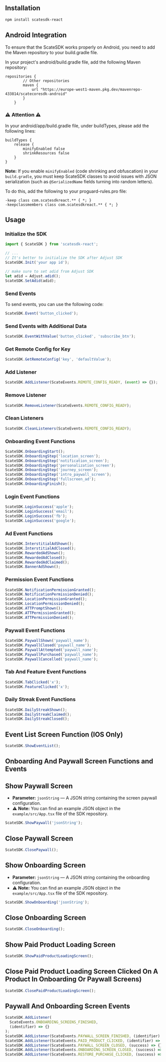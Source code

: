 ## Installation

```sh
npm install scatesdk-react
```

## Android Integration

To ensure that the ScateSDK works properly on Android, you need to add the Maven repository to your build.gradle file.

In your project's android/build.gradle file, add the following Maven repository:

```
repositories {
        // Other repositories
        maven {
            url "https://europe-west1-maven.pkg.dev/mavenrepo-433814/scatecoresdk-android"
        }
    }
```

### ⚠️ Attention ⚠️

In your android/app/build.gradle file, under buildTypes, please add the following lines:

```
buildTypes {
    release {
        minifyEnabled false
        shrinkResources false
    }
}
```

**Note:**
If you enable `minifyEnabled` (code shrinking and obfuscation) in your `build.gradle`,
you must keep ScateSDK classes to avoid issues with JSON serialization (such as `@SerializedName` fields turning into random letters).

To do this, add the following to your proguard-rules.pro file:

```
-keep class com.scatesdkreact.** { *; }
-keepclassmembers class com.scatesdkreact.** { *; }
```

## Usage

### Initialize the SDK

```js
import { ScateSDK } from 'scatesdk-react';

// ...
// It's better to initialize the SDK after Adjust SDK
ScateSDK.Init('your app id');

// make sure to set adid from Adjust SDK
let adid = Adjust.adid();
ScateSDK.SetAdid(adid);
```

### Send Events

To send events, you can use the following code:

```js
ScateSDK.Event('button_clicked');
```

### Send Events with Additional Data

```js
ScateSDK.EventWithValue('button_clicked', 'subscribe_btn');
```

### Get Remote Config for Key

```js
ScateSDK.GetRemoteConfig('key', 'defaultValue');
```

### Add Listener

```js
ScateSDK.AddListener(ScateEvents.REMOTE_CONFIG_READY, (event) => {});
```

### Remove Listener

```js
ScateSDK.RemoveListener(ScateEvents.REMOTE_CONFIG_READY);
```

### Clean Listeners

```js
ScateSDK.CleanListeners(ScateEvents.REMOTE_CONFIG_READY);
```

### Onboarding Event Functions

```js
ScateSDK.OnboardingStart();
ScateSDK.OnboardingStep('location_screen');
ScateSDK.OnboardingStep('notification_screen');
ScateSDK.OnboardingStep('personalization_screen');
ScateSDK.OnboardingStep('journey_screen');
ScateSDK.OnboardingStep('intro_paywall_screen');
ScateSDK.OnboardingStep('fullscreen_ad');
ScateSDK.OnboardingFinish();
```

### Login Event Functions

```js
ScateSDK.LoginSuccess('apple');
ScateSDK.LoginSuccess('email');
ScateSDK.LoginSuccess('fb');
ScateSDK.LoginSuccess('google');
```

### Ad Event Functions

```js
ScateSDK.InterstitialAdShown();
ScateSDK.InterstitialAdClosed();
ScateSDK.RewardedAdShown();
ScateSDK.RewardedAdClosed();
ScateSDK.RewardedAdClaimed();
ScateSDK.BannerAdShown();
```

### Permission Event Functions

```js
ScateSDK.NotificationPermissionGranted();
ScateSDK.NotificationPermissionDenied();
ScateSDK.LocationPermissionGranted();
ScateSDK.LocationPermissionDenied();
ScateSDK.ATTPromptShown();
ScateSDK.ATTPermissionGranted();
ScateSDK.ATTPermissionDenied();
```

### Paywall Event Functions

```js
ScateSDK.PaywallShown('paywall_name');
ScateSDK.PaywallClosed('paywall_name');
ScateSDK.PaywallAttempted('paywall_name');
ScateSDK.PaywallPurchased('paywall_name');
ScateSDK.PaywallCancelled('paywall_name');
```

### Tab And Feature Event Functions

```js
ScateSDK.TabClicked('x');
ScateSDK.FeatureClicked('x');
```

### Daily Streak Event Functions

```js
ScateSDK.DailyStreakShown();
ScateSDK.DailyStreakClaimed();
ScateSDK.DailyStreakClosed();
```

## Event List Screen Function (IOS Only)

```js
ScateSDK.ShowEventList();
```

## Onboarding And Paywall Screen Functions and Events

## Show Paywall Screen

- **Parameter:** `jsonString` — A JSON string containing the screen paywall configuration.
- ⚠️ **Note:** You can find an example JSON object in the `example/src/App.tsx` file of the SDK repository.

```js
ScateSDK.ShowPaywall('jsonString');
```

## Close Paywall Screen

```js
ScateSDK.ClosePaywall();
```

## Show Onboarding Screen

- **Parameter:** `jsonString` — A JSON string containing the onboarding configuration.
- ⚠️ **Note:** You can find an example JSON object in the `example/src/App.tsx` file of the SDK repository.

```js
ScateSDK.ShowOnboarding('jsonString');
```

## Close Onboarding Screen

```js
ScateSDK.CloseOnboarding();
```

## Show Paid Product Loading Screen

```js
ScateSDK.ShowPaidProductLoadingScreen();
```

## Close Paid Product Loading Screen Clicked On A Product In Onboarding Or Paywall Screens)

```js
ScateSDK.ClosePaidProductLoadingScreen();
```

## Paywall And Onboarding Screen Events

```js
ScateSDK.AddListener(
  ScateEvents.ONBOARDING_SCREENS_FINISHED,
  (identifier) => {}
);
ScateSDK.AddListener(ScateEvents.PAYWALL_SCREEN_FINISHED, (identifier) => {});
ScateSDK.AddListener(ScateEvents.PAID_PRODUCT_CLICKED, (identifier) => {});
ScateSDK.AddListener(ScateEvents.PAYWALL_SCREEN_CLOSED, (success) => {});
ScateSDK.AddListener(ScateEvents.ONBOARDING_SCREEN_CLOSED, (success) => {});
ScateSDK.AddListener(ScateEvents.RESTORE_PURCHASE_CLICKED, (success) => {});
```

